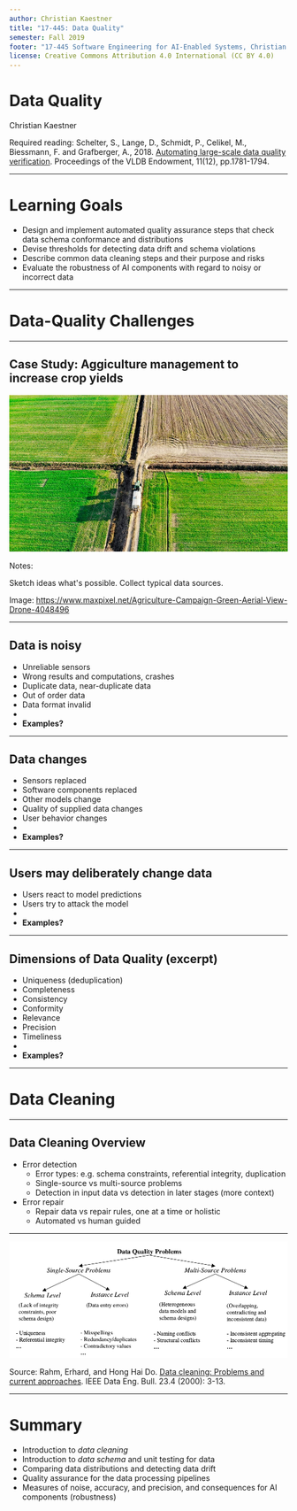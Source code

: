 ```yaml
---
author: Christian Kaestner
title: "17-445: Data Quality"
semester: Fall 2019
footer: "17-445 Software Engineering for AI-Enabled Systems, Christian Kaestner"
license: Creative Commons Attribution 4.0 International (CC BY 4.0)
---
```


# Data Quality

Christian Kaestner

<!-- references -->

Required reading: Schelter, S., Lange, D., Schmidt, P., Celikel, M., Biessmann, F. and Grafberger, A., 2018. [Automating large-scale data quality verification](http://www.vldb.org/pvldb/vol11/p1781-schelter.pdf). Proceedings of the VLDB Endowment, 11(12), pp.1781-1794.

---

# Learning Goals

* Design and implement automated quality assurance steps that check data schema conformance and distributions 
* Devise thresholds for detecting data drift and schema violations
* Describe common data cleaning steps and their purpose and risks
* Evaluate the robustness of AI components with regard to noisy or incorrect data


---

# Data-Quality Challenges

----
## Case Study: Aggiculture management to increase crop yields

![Fields](fields.jpg)

Notes:

Sketch ideas what's possible.
Collect typical data sources.

Image: https://www.maxpixel.net/Agriculture-Campaign-Green-Aerial-View-Drone-4048496

----
## Data is noisy

* Unreliable sensors
* Wrong results and computations, crashes
* Duplicate data, near-duplicate data
* Out of order data
* Data format invalid
*
* **Examples?**

----
## Data changes

* Sensors replaced
* Software components replaced
* Other models change
* Quality of supplied data changes
* User behavior changes
*
* **Examples?**

----
## Users may deliberately change data

* Users react to model predictions
* Users try to attack the model
*
* **Examples?**

----
## Dimensions of Data Quality (excerpt)

* Uniqueness (deduplication)
* Completeness
* Consistency
* Conformity
* Relevance
* Precision
* Timeliness
*
* **Examples?**

---

# Data Cleaning

----
## Data Cleaning Overview

* Error detection
  * Error types: e.g. schema constraints, referential integrity, duplication 
  * Single-source vs multi-source problems
  * Detection in input data vs detection in later stages (more context)
* Error repair
  * Repair data vs repair rules, one at a time or holistic
  * Automated vs human guided

----

![Quality Problems Taxonomy](qualityproblems.png)

<!-- References -->

Source: Rahm, Erhard, and Hong Hai Do. [Data cleaning: Problems and current approaches](http://dc-pubs.dbs.uni-leipzig.de/files/Rahm2000DataCleaningProblemsand.pdf). IEEE Data Eng. Bull. 23.4 (2000): 3-13.


---
# Summary

* Introduction to *data cleaning*
* Introduction to *data schema* and unit testing for data
* Comparing data distributions and detecting data drift
* Quality assurance for the data processing pipelines
* Measures of noise, accuracy, and precision, and consequences for AI components (robustness)
 